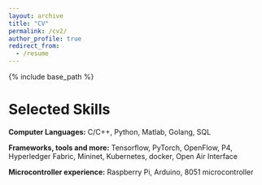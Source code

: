 ```yaml
---
layout: archive
title: "CV"
permalink: /cv2/
author_profile: true
redirect_from:
  - /resume
---
```


{% include base_path %}

Selected Skills
======


**Computer Languages:**  C/C++, Python, Matlab, Golang, SQL  

**Frameworks, tools and more:**  Tensorflow, PyTorch, OpenFlow, P4, Hyperledger Fabric,
      Mininet, Kubernetes, docker, Open Air Interface

**Microcontroller experience:** Raspberry Pi, Arduino, 8051 microcontroller 


